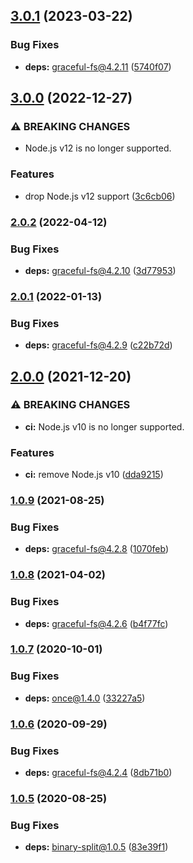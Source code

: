 ## [3.0.1](https://github.com/KenanY/first-line/compare/3.0.0...3.0.1) (2023-03-22)


### Bug Fixes

* **deps:** graceful-fs@4.2.11 ([5740f07](https://github.com/KenanY/first-line/commit/5740f07a939923fabe77c7d8c574b0d0b6b03478))

## [3.0.0](https://github.com/KenanY/first-line/compare/2.0.2...3.0.0) (2022-12-27)


### ⚠ BREAKING CHANGES

* Node.js v12 is no longer supported.

### Features

* drop Node.js v12 support ([3c6cb06](https://github.com/KenanY/first-line/commit/3c6cb0674a18ad7d6aa9178790bef03e34311f11))

### [2.0.2](https://github.com/KenanY/first-line/compare/2.0.1...2.0.2) (2022-04-12)


### Bug Fixes

* **deps:** graceful-fs@4.2.10 ([3d77953](https://github.com/KenanY/first-line/commit/3d77953324c45b835fd5f93920944d6c3fae36db))

### [2.0.1](https://github.com/KenanY/first-line/compare/2.0.0...2.0.1) (2022-01-13)


### Bug Fixes

* **deps:** graceful-fs@4.2.9 ([c22b72d](https://github.com/KenanY/first-line/commit/c22b72dd2823958ac619e059a9d01905dcc594bc))

## [2.0.0](https://github.com/KenanY/first-line/compare/1.0.9...2.0.0) (2021-12-20)


### ⚠ BREAKING CHANGES

* **ci:** Node.js v10 is no longer supported.

### Features

* **ci:** remove Node.js v10 ([dda9215](https://github.com/KenanY/first-line/commit/dda92153fab7a12ddddcee6b81d43e5103f3f5e4))

### [1.0.9](https://github.com/KenanY/first-line/compare/1.0.8...1.0.9) (2021-08-25)


### Bug Fixes

* **deps:** graceful-fs@4.2.8 ([1070feb](https://github.com/KenanY/first-line/commit/1070febace7ee89af0872961079f399dd82d6bfb))

### [1.0.8](https://github.com/KenanY/first-line/compare/1.0.7...1.0.8) (2021-04-02)


### Bug Fixes

* **deps:** graceful-fs@4.2.6 ([b4f77fc](https://github.com/KenanY/first-line/commit/b4f77fc46d371ebe7921a2af96618c288a384cb9))

### [1.0.7](https://github.com/KenanY/first-line/compare/1.0.6...1.0.7) (2020-10-01)


### Bug Fixes

* **deps:** once@1.4.0 ([33227a5](https://github.com/KenanY/first-line/commit/33227a566ba190581b81fb7588d819cef8f6f536))

### [1.0.6](https://github.com/KenanY/first-line/compare/1.0.5...1.0.6) (2020-09-29)


### Bug Fixes

* **deps:** graceful-fs@4.2.4 ([8db71b0](https://github.com/KenanY/first-line/commit/8db71b0b118410bc7e9f8b32528f4068dfc8825b))

### [1.0.5](https://github.com/KenanY/first-line/compare/1.0.4...1.0.5) (2020-08-25)


### Bug Fixes

* **deps:** binary-split@1.0.5 ([83e39f1](https://github.com/KenanY/first-line/commit/83e39f18850b8f313ad7bc0e88dd7476a6d13b77))
